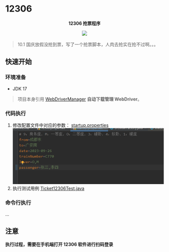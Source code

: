 # 12306



<p align="center">
	<strong>12306 抢票程序</strong>
</p>

<p align="center">
    <a>
        <img src="https://img.shields.io/badge/JDK-17+-green.svg" >
    </a>
</p>

> 10.1 国庆放假没抢到票，写了一个抢票脚本，人肉去抢实在抢不过啊。。。

## 快速开始

### 环境准备

* JDK 17

> 项目本身引用 [WebDriverManager](https://github.com/bonigarcia/webdrivermanager) **自动下载管理 WebDriver**。

### 代码执行
1. 修改配置文件中对应的参数：
[startup.properties](src%2Fmain%2Fresources%2Fdata%2F12306%2Fstartup.properties)
![img.png](img/img.png)
2. 执行测试用例
[Ticket12306Test.java](src%2Ftest%2Fjava%2Fcom%2Fzach%2Ftest%2FTicket12306Test.java)

### 命令行执行
...

## 注意
**执行过程，需要在手机端打开 12306 软件进行扫码登录**


